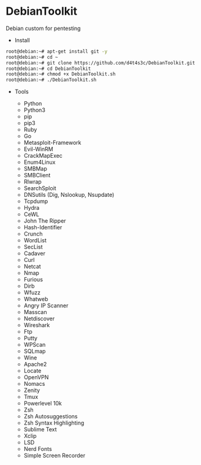 # DebianToolkit

Debian custom for pentesting

* Install

```bash
root@debian:~# apt-get install git -y
root@debian:~# cd ~
root@debian:~# git clone https://github.com/d4t4s3c/DebianToolkit.git
root@debian:~# cd DebianToolkit
root@debian:~# chmod +x DebianToolkit.sh
root@debian:~# ./DebianToolkit.sh
```

* Tools

  * Python
  * Python3
  * pip
  * pip3
  * Ruby
  * Go
  * Metasploit-Framework
  * Evil-WinRM
  * CrackMapExec
  * Enum4Linux
  * SMBMap
  * SMBClient
  * Rlwrap
  * SearchSploit
  * DNSutils (Dig, Nslookup, Nsupdate)
  * Tcpdump
  * Hydra
  * CeWL
  * John The Ripper
  * Hash-Identifier
  * Crunch
  * WordList
  * SecList
  * Cadaver
  * Curl
  * Netcat
  * Nmap
  * Furious
  * Dirb
  * Wfuzz
  * Whatweb
  * Angry IP Scanner
  * Masscan
  * Netdiscover
  * Wireshark
  * Ftp
  * Putty
  * WPScan
  * SQLmap
  * Wine
  * Apache2
  * Locate
  * OpenVPN
  * Nomacs
  * Zenity
  * Tmux
  * Powerlevel 10k
  * Zsh
  * Zsh Autosuggestions
  * Zsh Syntax Highlighting
  * Sublime Text
  * Xclip
  * LSD
  * Nerd Fonts
  * Simple Screen Recorder
